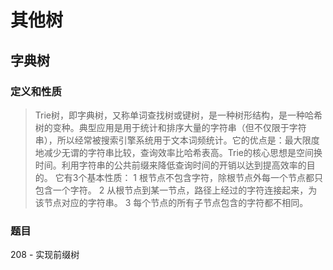 # 其他树
## 字典树
### 定义和性质
> Trie树，即字典树，又称单词查找树或键树，是一种树形结构，是一种哈希树的变种。典型应用是用于统计和排序大量的字符串（但不仅限于字符串），所以经常被搜索引擎系统用于文本词频统计。它的优点是：最大限度地减少无谓的字符串比较，查询效率比哈希表高。Trie的核心思想是空间换时间。利用字符串的公共前缀来降低查询时间的开销以达到提高效率的目的。 
它有3个基本性质：
1 根节点不包含字符，除根节点外每一个节点都只包含一个字符。
2 从根节点到某一节点，路径上经过的字符连接起来，为该节点对应的字符串。
3 每个节点的所有子节点包含的字符都不相同。
### 题目
208 - 实现前缀树

